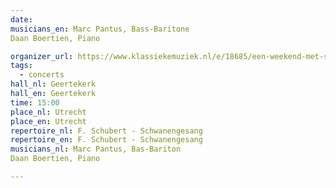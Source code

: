 ```yaml
---
date:
musicians_en: Marc Pantus, Bass-Baritone
Daan Boertien, Piano

organizer_url: https://www.klassiekemuziek.nl/e/18685/een-weekend-met-schubert-masterclass-en-schwanengesang-utrecht
tags:
  - concerts
hall_nl: Geertekerk
hall_en: Geertekerk
time: 15:00
place_nl: Utrecht
place_en: Utrecht
repertoire_nl: F. Schubert - Schwanengesang
repertoire_en: F. Schubert - Schwanengesang
musicians_nl: Marc Pantus, Bas-Bariton
Daan Boertien, Piano

---
```


